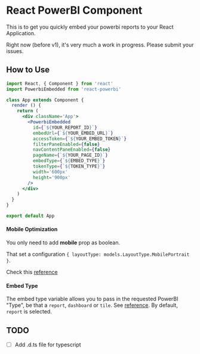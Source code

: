 # React PowerBI Component

This is to get you quickly embed your powerbi reports to your React Application.

Right now (before v1), it's very much a work in progress.  Please submit your issues.

## How to Use

```jsx
import React, { Component } from 'react'
import PowerbiEmbedded from 'react-powerbi'

class App extends Component {
  render () {
    return (
      <div className='App'>
        <PowerbiEmbedded
          id={`${YOUR_REPORT_ID}`}
          embedUrl={`${YOUR_EMBED_URL}`}
          accessToken={`${YOUR_EMBED_TOKEN}`}
          filterPaneEnabled={false}
          navContentPaneEnabled={false}
          pageName={`${YOUR_PAGE_ID}`}
          embedType={`${EMBED_TYPE}`}
          tokenType={`${TOKEN_TYPE}`}
          width='600px'
          height='900px'
        />
      </div>
    )
  }
}

export default App
```
#### Mobile Optimization
  You only need to add **mobile** prop as boolean. 

  That set a configuration `{ layoutType: models.LayoutType.MobilePortrait }`.

  Check this [reference](https://github.com/Microsoft/PowerBI-JavaScript/wiki/Embed-For-Mobile)

#### Embed Type
The embed type variable allows you to pass in the requested PowerBI "Type", be that a `report`, `dashboard` or `tile`. See [reference](https://microsoft.github.io/PowerBI-JavaScript/interfaces/_src_embed_.iembedconfigurationbase.html#type). By default, `report` is selected.

## TODO
- [ ] Add .d.ts file for typescript
